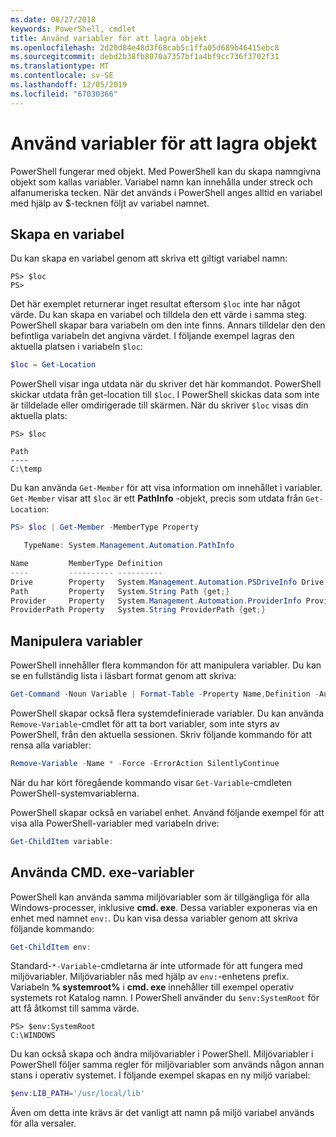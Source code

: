 ```yaml
---
ms.date: 08/27/2018
keywords: PowerShell, cmdlet
title: Använd variabler för att lagra objekt
ms.openlocfilehash: 2d20d84e48d3f68cab5c1ffa05d689b46415ebc8
ms.sourcegitcommit: debd2b38fb8070a7357bf1a4bf9cc736f3702f31
ms.translationtype: MT
ms.contentlocale: sv-SE
ms.lasthandoff: 12/05/2019
ms.locfileid: "67030366"
---
```

# <a name="using-variables-to-store-objects"></a>Använd variabler för att lagra objekt

PowerShell fungerar med objekt. Med PowerShell kan du skapa namngivna objekt som kallas variabler.
Variabel namn kan innehålla under streck och alfanumeriska tecken. När det används i PowerShell anges alltid en variabel med hjälp av \$-tecknen följt av variabel namnet.

## <a name="creating-a-variable"></a>Skapa en variabel

Du kan skapa en variabel genom att skriva ett giltigt variabel namn:

```
PS> $loc
PS>
```

Det här exemplet returnerar inget resultat eftersom `$loc` inte har något värde. Du kan skapa en variabel och tilldela den ett värde i samma steg. PowerShell skapar bara variabeln om den inte finns.
Annars tilldelar den den befintliga variabeln det angivna värdet. I följande exempel lagras den aktuella platsen i variabeln `$loc`:

```powershell
$loc = Get-Location
```

PowerShell visar inga utdata när du skriver det här kommandot. PowerShell skickar utdata från get-location till `$loc`. I PowerShell skickas data som inte är tilldelade eller omdirigerade till skärmen. När du skriver `$loc` visas din aktuella plats:

```
PS> $loc

Path
----
C:\temp
```

Du kan använda `Get-Member` för att visa information om innehållet i variabler. `Get-Member` visar att `$loc` är ett **PathInfo** -objekt, precis som utdata från `Get-Location`:

```powershell
PS> $loc | Get-Member -MemberType Property

   TypeName: System.Management.Automation.PathInfo

Name         MemberType Definition
----         ---------- ----------
Drive        Property   System.Management.Automation.PSDriveInfo Drive {get;}
Path         Property   System.String Path {get;}
Provider     Property   System.Management.Automation.ProviderInfo Provider {...
ProviderPath Property   System.String ProviderPath {get;}
```

## <a name="manipulating-variables"></a>Manipulera variabler

PowerShell innehåller flera kommandon för att manipulera variabler. Du kan se en fullständig lista i läsbart format genom att skriva:

```powershell
Get-Command -Noun Variable | Format-Table -Property Name,Definition -AutoSize -Wrap
```

PowerShell skapar också flera systemdefinierade variabler. Du kan använda `Remove-Variable`-cmdlet för att ta bort variabler, som inte styrs av PowerShell, från den aktuella sessionen. Skriv följande kommando för att rensa alla variabler:

```powershell
Remove-Variable -Name * -Force -ErrorAction SilentlyContinue
```

När du har kört föregående kommando visar `Get-Variable`-cmdleten PowerShell-systemvariablerna.

PowerShell skapar också en variabel enhet. Använd följande exempel för att visa alla PowerShell-variabler med variabeln drive:

```powershell
Get-ChildItem variable:
```

## <a name="using-cmdexe-variables"></a>Använda CMD. exe-variabler

PowerShell kan använda samma miljövariabler som är tillgängliga för alla Windows-processer, inklusive **cmd. exe**. Dessa variabler exponeras via en enhet med namnet `env:`. Du kan visa dessa variabler genom att skriva följande kommando:

```powershell
Get-ChildItem env:
```

Standard-`*-Variable`-cmdletarna är inte utformade för att fungera med miljövariabler. Miljövariabler nås med hjälp av `env:`-enhetens prefix. Variabeln **% systemroot%** i **cmd. exe** innehåller till exempel operativ systemets rot Katalog namn. I PowerShell använder du `$env:SystemRoot` för att få åtkomst till samma värde.

```
PS> $env:SystemRoot
C:\WINDOWS
```

Du kan också skapa och ändra miljövariabler i PowerShell. Miljövariabler i PowerShell följer samma regler för miljövariabler som används någon annan stans i operativ systemet. I följande exempel skapas en ny miljö variabel:

```powershell
$env:LIB_PATH='/usr/local/lib'
```

Även om detta inte krävs är det vanligt att namn på miljö variabel används för alla versaler.
